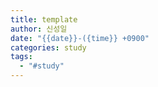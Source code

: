 ```yaml
---
title: template
author: 신성일
date: "{{date}}-({time}} +0900"
categories: study
tags:
  - "#study"
---
```

